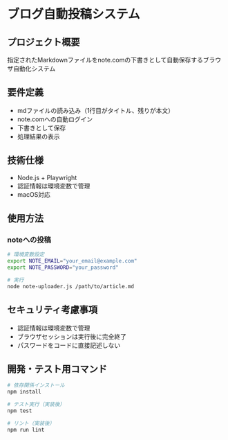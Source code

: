 # ブログ自動投稿システム

## プロジェクト概要
指定されたMarkdownファイルをnote.comの下書きとして自動保存するブラウザ自動化システム

## 要件定義
- mdファイルの読み込み（1行目がタイトル、残りが本文）
- note.comへの自動ログイン
- 下書きとして保存
- 処理結果の表示

## 技術仕様
- Node.js + Playwright
- 認証情報は環境変数で管理
- macOS対応

## 使用方法

### noteへの投稿
```bash
# 環境変数設定
export NOTE_EMAIL="your_email@example.com"
export NOTE_PASSWORD="your_password"

# 実行
node note-uploader.js /path/to/article.md
```


## セキュリティ考慮事項
- 認証情報は環境変数で管理
- ブラウザセッションは実行後に完全終了
- パスワードをコードに直接記述しない

## 開発・テスト用コマンド
```bash
# 依存関係インストール
npm install

# テスト実行（実装後）
npm test

# リント（実装後）
npm run lint
```